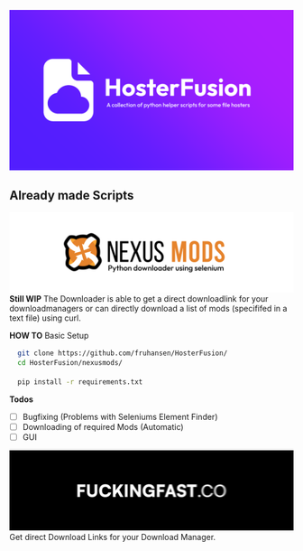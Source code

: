 ![Main_Banner](assets/main_banner.png)

## Already made Scripts
![Logo](assets/nexusmods_banner.png)
**Still WIP**
The Downloader is able to get a direct downloadlink for your downloadmanagers or can directly download a list of mods (specififed in a text file) using curl.

**HOW TO**
Basic Setup

```bash
  git clone https://github.com/fruhansen/HosterFusion/
  cd HosterFusion/nexusmods/

  pip install -r requirements.txt
```
**Todos**
- [ ] Bugfixing (Problems with Seleniums Element Finder)
- [ ] Downloading of required Mods (Automatic)
- [ ] GUI

![Logo](assets/fuckingfast_banner.png)
Get direct Download Links for your Download Manager.
